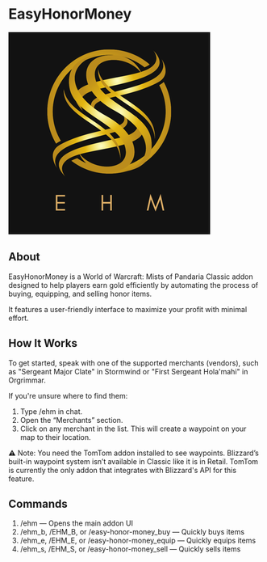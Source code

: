 # EasyHonorMoney

![EHM_LOGO](/Media/EHM_LOGO%20(400%20x%20400%20px).png)

## About

EasyHonorMoney is a World of Warcraft: Mists of Pandaria Classic addon designed to help players earn gold efficiently by automating the process of buying, equipping, and selling honor items.

It features a user-friendly interface to maximize your profit with minimal effort.

## How It Works

To get started, speak with one of the supported merchants (vendors), such as "Sergeant Major Clate" in Stormwind or "First Sergeant Hola'mahi" in Orgrimmar.

If you're unsure where to find them:
1. Type /ehm in chat.
2. Open the “Merchants” section.
3. Click on any merchant in the list.
This will create a waypoint on your map to their location.

⚠️ Note: You need the TomTom addon installed to see waypoints.
Blizzard’s built-in waypoint system isn’t available in Classic like it is in Retail.
TomTom is currently the only addon that integrates with Blizzard's API for this feature.

## Commands
1. /ehm — Opens the main addon UI
2. /ehm_b, /EHM_B, or /easy-honor-money_buy — Quickly buys items
3. /ehm_e, /EHM_E, or /easy-honor-money_equip — Quickly equips items
4. /ehm_s, /EHM_S, or /easy-honor-money_sell — Quickly sells items